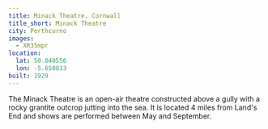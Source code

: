 ```yaml
---
title: Minack Theatre, Cornwall
title_short: Minack Theatre
city: Porthcurno
images:
  - XR35mpr
location:
  lat: 50.040556
  lon: -5.650833
built: 1929
---
```


The Minack Theatre is an open-air theatre constructed above a gully with a rocky grantite outcrop jutting into the sea. It is located 4 miles from Land's End and shows are performed between May and September.
